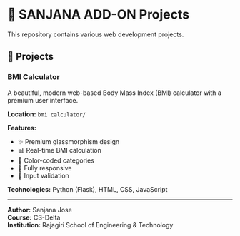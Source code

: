# 💪 SANJANA ADD-ON Projects

This repository contains various web development projects.

## 📁 Projects

### BMI Calculator
A beautiful, modern web-based Body Mass Index (BMI) calculator with a premium user interface.

**Location:** `bmi calculator/`

**Features:**
- ✨ Premium glassmorphism design
- 📊 Real-time BMI calculation
- 🎨 Color-coded categories
- 📱 Fully responsive
- 🎯 Input validation

**Technologies:** Python (Flask), HTML, CSS, JavaScript

---

**Author:** Sanjana Jose  
**Course:** CS-Delta  
**Institution:** Rajagiri School of Engineering & Technology
